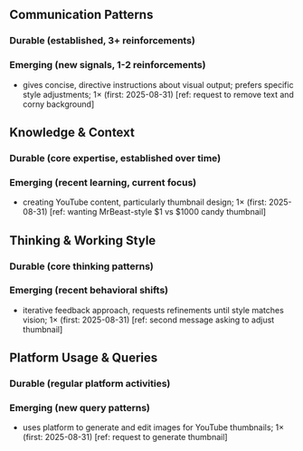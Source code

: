 ## Communication Patterns
### Durable (established, 3+ reinforcements)

### Emerging (new signals, 1-2 reinforcements)
- gives concise, directive instructions about visual output; prefers specific style adjustments; 1× (first: 2025-08-31) [ref: request to remove text and corny background]

## Knowledge & Context
### Durable (core expertise, established over time)

### Emerging (recent learning, current focus)
- creating YouTube content, particularly thumbnail design; 1× (first: 2025-08-31) [ref: wanting MrBeast-style $1 vs $1000 candy thumbnail]

## Thinking & Working Style
### Durable (core thinking patterns)

### Emerging (recent behavioral shifts)
- iterative feedback approach, requests refinements until style matches vision; 1× (first: 2025-08-31) [ref: second message asking to adjust thumbnail]

## Platform Usage & Queries
### Durable (regular platform activities)

### Emerging (new query patterns)
- uses platform to generate and edit images for YouTube thumbnails; 1× (first: 2025-08-31) [ref: request to generate thumbnail]
